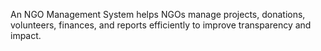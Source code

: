 

An NGO Management System helps NGOs manage projects, donations, volunteers, finances, and reports efficiently to improve transparency and impact.

